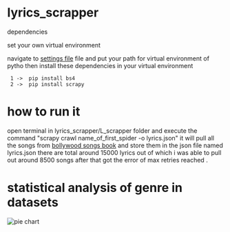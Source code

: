 # lyrics_scrapper


dependencies

  set your own virtual environment

  navigate to [settings file](.vscode/settings.json) file and put your  path for virtual environment  of pytho 
  then install these dependencies in your virtual environment
   
     1 ->  pip install bs4
     2 ->  pip install scrapy
    
    
     
    

# how to run it




  open terminal in lyrics_scrapper/L_scrapper folder and execute the command  "scrapy crawl name_of_first_spider -o lyrics.json"
  it will  pull all the songs from [bollywood songs book](https://bollywoodsongsbook.com/)  and store them in the json file named lyrics.json
   there are total around 15000  lyrics out of which i was able to pull out around 8500 songs after that got the error of max retries reached .
    
    
    
    
 # statistical analysis of genre in datasets
 
 ![pie chart](https://github.com/ajitsinghrathore/lyrics_scrapper/blob/master/L_scrapper/Figure_1.png?raw=true)
